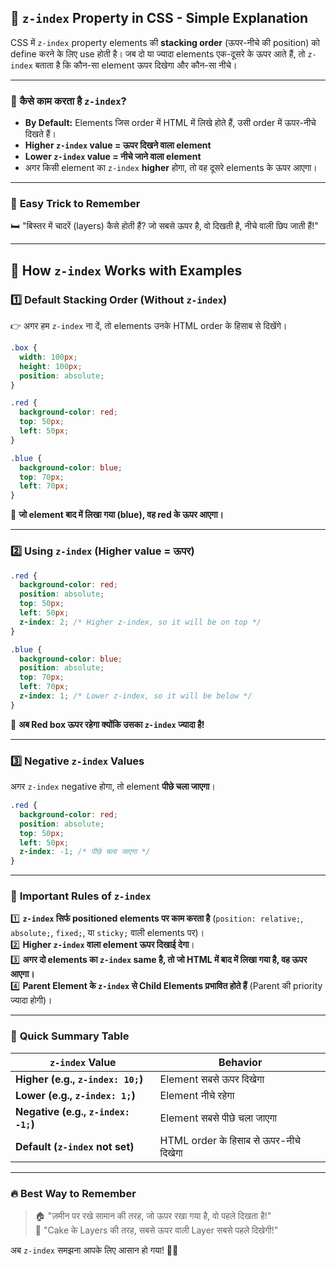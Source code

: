 ## 🎯 **`z-index` Property in CSS - Simple Explanation**  

CSS में `z-index` property elements की **stacking order** (ऊपर-नीचे की position) को define करने के लिए use होती है। जब दो या ज्यादा elements एक-दूसरे के ऊपर आते हैं, तो `z-index` बताता है कि कौन-सा element ऊपर दिखेगा और कौन-सा नीचे।  

---

### 🔹 **कैसे काम करता है `z-index`?**  

- **By Default:** Elements जिस order में HTML में लिखे होते हैं, उसी order में ऊपर-नीचे दिखते हैं।  
- **Higher `z-index` value = ऊपर दिखने वाला element**  
- **Lower `z-index` value = नीचे जाने वाला element**  
- अगर किसी element का `z-index` **higher** होगा, तो वह दूसरे elements के ऊपर आएगा।  

---

### 🚀 **Easy Trick to Remember**  
🛏️ "बिस्तर में चादरें (layers) कैसे होती हैं? जो सबसे ऊपर है, वो दिखती है, नीचे वाली छिप जाती हैं!"  

---

## 🎯 **How `z-index` Works with Examples**  

### 1️⃣ **Default Stacking Order** (Without `z-index`)  
👉 अगर हम `z-index` ना दें, तो elements उनके HTML order के हिसाब से दिखेंगे।  

```css
.box {
  width: 100px;
  height: 100px;
  position: absolute;
}

.red {
  background-color: red;
  top: 50px;
  left: 50px;
}

.blue {
  background-color: blue;
  top: 70px;
  left: 70px;
}
```
🔹 **जो element बाद में लिखा गया (blue), वह red के ऊपर आएगा।**

---

### 2️⃣ **Using `z-index`** (Higher value = ऊपर)  
```css
.red {
  background-color: red;
  position: absolute;
  top: 50px;
  left: 50px;
  z-index: 2; /* Higher z-index, so it will be on top */
}

.blue {
  background-color: blue;
  position: absolute;
  top: 70px;
  left: 70px;
  z-index: 1; /* Lower z-index, so it will be below */
}
```
🔹 **अब Red box ऊपर रहेगा क्योंकि उसका `z-index` ज्यादा है!**

---

### 3️⃣ **Negative `z-index` Values**  
अगर `z-index` negative होगा, तो element **पीछे चला जाएगा**।  
```css
.red {
  background-color: red;
  position: absolute;
  top: 50px;
  left: 50px;
  z-index: -1; /* पीछे चला जाएगा */
}
```

---

### 🎯 **Important Rules of `z-index`**
1️⃣ **`z-index` सिर्फ positioned elements पर काम करता है** (`position: relative;`, `absolute;`, `fixed;`, या `sticky;` वाली elements पर)।  
2️⃣ **Higher `z-index` वाला element ऊपर दिखाई देगा**।  
3️⃣ **अगर दो elements का `z-index` same है, तो जो HTML में बाद में लिखा गया है, वह ऊपर आएगा।**  
4️⃣ **Parent Element के `z-index` से Child Elements प्रभावित होते हैं** (Parent की priority ज्यादा होगी)।  

---

### 📌 **Quick Summary Table**  

| `z-index` Value  | Behavior |
|------------------|----------|
| **Higher (e.g., `z-index: 10;`)** | Element सबसे ऊपर दिखेगा |
| **Lower (e.g., `z-index: 1;`)** | Element नीचे रहेगा |
| **Negative (e.g., `z-index: -1;`)** | Element सबसे पीछे चला जाएगा |
| **Default (`z-index` not set)** | HTML order के हिसाब से ऊपर-नीचे दिखेगा |

---

### 🔥 **Best Way to Remember**
> 🏠 "ज़मीन पर रखे सामान की तरह, जो ऊपर रखा गया है, वो पहले दिखता है!"  
> 🎂 "Cake के Layers की तरह, सबसे ऊपर वाली Layer सबसे पहले दिखेगी!"  

अब `z-index` समझना आपके लिए आसान हो गया! 🚀😃
